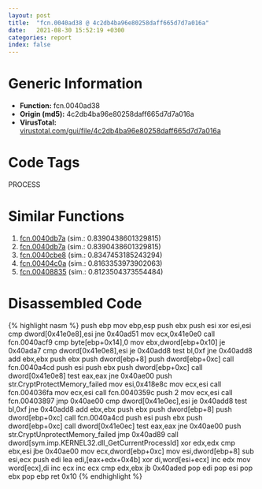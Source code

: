 ```yaml
---
layout: post
title:  "fcn.0040ad38 @ 4c2db4ba96e80258daff665d7d7a016a"
date:   2021-08-30 15:52:19 +0300
categories: report
index: false
---
```


# Generic Information
- **Function:** fcn.0040ad38
- **Origin (md5):** 4c2db4ba96e80258daff665d7d7a016a
- **VirusTotal:** [virustotal.com/gui/file/4c2db4ba96e80258daff665d7d7a016a][virustotal_ref]

# Code Tags
<span class="tag" id="PROCESS">PROCESS</span>


# Similar Functions

1. [fcn.0040db7a][similar_1_ref] (sim.: 0.8390438601329815)
2. [fcn.0040db7a][similar_2_ref] (sim.: 0.8390438601329815)
3. [fcn.0040cbe8][similar_3_ref] (sim.: 0.8347453185243294)
4. [fcn.00404c0a][similar_4_ref] (sim.: 0.8163353973902063)
5. [fcn.00408835][similar_5_ref] (sim.: 0.8123504373554484)


# Disassembled Code

{% highlight nasm %}
push ebp
mov ebp,esp
push ebx
push esi
xor esi,esi
cmp dword[0x41e0e8],esi
jne 0x40ad51
mov ecx,0x41e0e0
call fcn.0040acf9
cmp byte[ebp+0x14],0
mov ebx,dword[ebp+0x10]
je 0x40ada7
cmp dword[0x41e0e8],esi
je 0x40add8
test bl,0xf
jne 0x40add8
add ebx,ebx
push ebx
push dword[ebp+8]
push dword[ebp+0xc]
call fcn.0040a4cd
push esi
push ebx
push dword[ebp+0xc]
call dword[0x41e0e8]
test eax,eax
jne 0x40ae00
push str.CryptProtectMemory_failed
mov esi,0x418e8c
mov ecx,esi
call fcn.004036fa
mov ecx,esi
call fcn.0040359c
push 2
mov ecx,esi
call fcn.00403897
jmp 0x40ae00
cmp dword[0x41e0ec],esi
je 0x40add8
test bl,0xf
jne 0x40add8
add ebx,ebx
push ebx
push dword[ebp+8]
push dword[ebp+0xc]
call fcn.0040a4cd
push esi
push ebx
push dword[ebp+0xc]
call dword[0x41e0ec]
test eax,eax
jne 0x40ae00
push str.CryptUnprotectMemory_failed
jmp 0x40ad89
call dword[sym.imp.KERNEL32.dll_GetCurrentProcessId]
xor edx,edx
cmp ebx,esi
jbe 0x40ae00
mov ecx,dword[ebp+0xc]
mov esi,dword[ebp+8]
sub esi,ecx
push edi
lea edi,[eax+edx+0x4b]
xor di,word[esi+ecx]
inc edx
mov word[ecx],di
inc ecx
inc ecx
cmp edx,ebx
jb 0x40aded
pop edi
pop esi
pop ebx
pop ebp
ret 0x10
{% endhighlight %}


[similar_1_ref]: /report/fcn.0040db7a@f068e0a788db6c075da6c407576e943b
[similar_2_ref]: /report/fcn.0040db7a@e02c832a2c768752009e071574e12967
[similar_3_ref]: /report/fcn.0040cbe8@319cf4affa41f752783e62f81908d682
[similar_4_ref]: /report/fcn.00404c0a@5f763449465a14d1cdb5ea67e2f984d0
[similar_5_ref]: /report/fcn.00408835@88e03379526f823ce2de3b236adcaf80
[virustotal_ref]: https://www.virustotal.com/gui/file/4c2db4ba96e80258daff665d7d7a016a